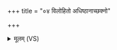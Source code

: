 +++
title = "०४ विलोहितो अधिष्ठानाच्छक्नो"

+++
<details><summary>मूलम् (VS)</summary>

वि॑लोहि॒तो अ॑धि॒ष्ठाना॑च्छ॒क्नो वि॑न्दति॒ गोप॑तिम्। तथा॑ व॒शायाः॒ संवि॑द्यं दुरद॒भ्ना ह्युच्यसे॑ ॥
</details>